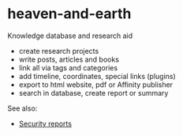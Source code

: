 # heaven-and-earth
Knowledge database and research aid

- create research projects
- write posts, articles and books
- link all via tags and categories
- add timeline, coordinates, special links (plugins)
- export to html website, pdf or Affinity publisher
- search in database, create report or summary

See also:

- [Security reports](SECURITY.md)
